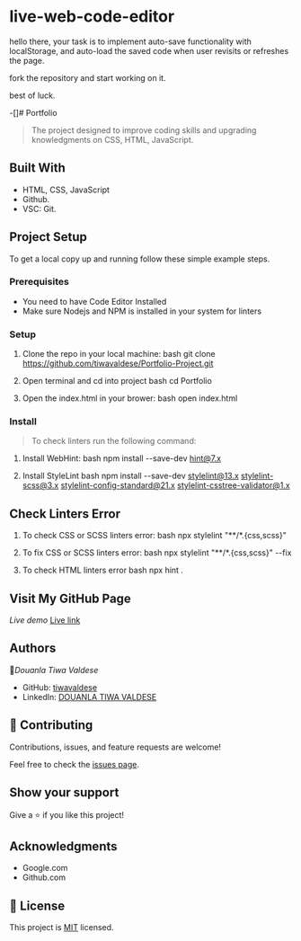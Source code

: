 # live-web-code-editor

hello there, your task is to implement auto-save functionality with localStorage, and auto-load the saved code when user revisits or refreshes the page.

fork the repository and start working on it.

best of luck.

-[]# Portfolio
> The project designed to improve coding skills and upgrading knowledgments on CSS, HTML, JavaScript.

## Built With
- HTML, CSS, JavaScript
- Github.
- VSC: Git.

## Project Setup
To get a local copy up and running follow these simple example steps.

### Prerequisites

- You need to have Code Editor Installed
- Make sure Nodejs and NPM is installed in your system for linters

### Setup
1. Clone the repo in your local machine:
bash
git clone https://github.com/tiwavaldese/Portfolio-Project.git

2. Open terminal and cd into project
bash
cd Portfolio

3. Open the index.html in your brower:
bash
open index.html


### Install
> To check linters run the following command:
1. Install WebHint:
bash
npm install --save-dev hint@7.x

2. Install StyleLint
bash
npm install --save-dev stylelint@13.x stylelint-scss@3.x stylelint-config-standard@21.x stylelint-csstree-validator@1.x 

## Check Linters Error
1. To check CSS or SCSS linters error:
bash
npx stylelint "**/*.{css,scss}"

2. To fix CSS or SCSS linters error:
bash
npx stylelint "**/*.{css,scss}" --fix

3. To check HTML linters error
bash
npx hint .


## Visit My GitHub Page

 *Live demo* 
[Live link](https://tiwavaldese.github.io/Portfolio-Project/)

## Authors

👤*Douanla Tiwa Valdese*

- GitHub: [tiwavaldese](https://github.com/tiwavaldese)
- LinkedIn: [DOUANLA TIWA VALDESE](https://www.linkedin.com/in/douanla-tiwa-valdese-3b2336204/)

## 🤝 Contributing

Contributions, issues, and feature requests are welcome!

Feel free to check the [issues page](../../issues/).

## Show your support

Give a ⭐️ if you like this project!

## Acknowledgments

- Google.com
- Github.com

## 📝 License

This project is [MIT](./MIT.md) licensed.
